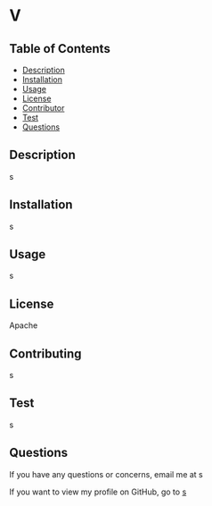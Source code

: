 # V

## Table of Contents
- [Description](#description)
- [Installation](#installation)
- [Usage](#usage)
- [License](#license)
- [Contributor](#contributing)
- [Test](#test)
- [Questions](#questions)

## Description 
s

## Installation
s

## Usage
s

## License 
Apache

## Contributing
s

## Test
s

## Questions
If you have any questions or concerns, email me at s

If you want to view my profile on GitHub, go to [s](https://github.com/s)
